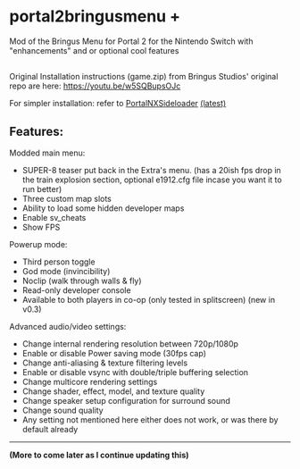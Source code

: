 # portal2bringusmenu +
Mod of the Bringus Menu for Portal 2 for the Nintendo Switch with "enhancements" and or optional cool features

##
Original Installation instructions (game.zip) from Bringus Studios' original repo are here: https://youtu.be/w5SQBupsOJc

For simpler installation: refer to [PortalNXSideloader](https://github.com/masagrator/PortalNXSideLoader) [(latest)](https://github.com/masagrator/PortalNXSideLoader/releases/latest)

## Features:

Modded main menu:
- SUPER-8 teaser put back in the Extra's menu. (has a 20ish fps drop in the train explosion section, optional e1912.cfg file incase you want it to run better)
- Three custom map slots
- Ability to load some hidden developer maps
- Enable sv_cheats
- Show FPS

Powerup mode:
- Third person toggle
- God mode (invincibility)
- Noclip (walk through walls & fly)
- Read-only developer console
- Available to both players in co-op (only tested in splitscreen) (new in v0.3)

Advanced audio/video settings:
- Change internal rendering resolution between 720p/1080p
- Enable or disable Power saving mode (30fps cap)
- Change anti-aliasing & texture filtering levels
- Enable or disable vsync with double/triple buffering selection
- Change multicore rendering settings
- Change shader, effect, model, and texture quality
- Change speaker setup configuration for surround sound
- Change sound quality
- Any setting not mentioned here either does not work, or was there by default already

____
**(More to come later as I continue updating this)**
